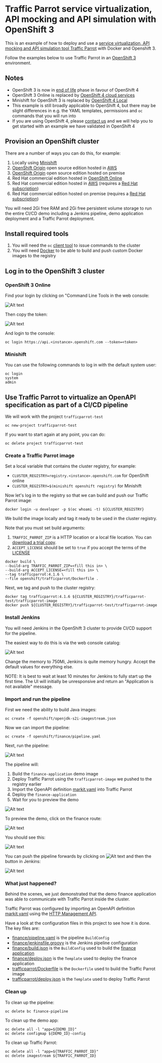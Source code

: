 # Traffic Parrot service virtualization, API mocking and API simulation with OpenShift 3

This is an example of how to deploy and use 
a [service virtualization, API mocking and API simulation tool Traffic Parrot](https://trafficparrot.com?utm_source=trafficparrot-examples-openshift) with Docker and Openshift 3.

Follow the examples below to use Traffic Parrot in an [OpenShift 3](https://docs.openshift.com/container-platform/3.11/welcome/index.html) environment.

## Notes
* OpenShift 3 is now in [end of life](https://access.redhat.com/support/policy/updates/openshift_noncurrent#hist_dates) phase in favour of OpenShift 4
* OpenShift 3 Online is replaced by [OpenShift 4 cloud services](https://www.redhat.com/en/technologies/cloud-computing/openshift/pricing)
* Minishift for OpenShift 3 is replaced by [OpenShift 4 Local](https://developers.redhat.com/products/openshift-local/overview)
* This example is still broadly applicable to OpenShift 4, but there may be slight differences in e.g. the YAML templates, permissions and `oc` commands that you will run into
* If you are using OpenShift 4, please [contact us](https://trafficparrot.com/contact.html?utm_source=trafficparrot-examples-openshift) and we will help you to get started with an example we have validated in OpenShift 4

## Provision an OpenShift cluster
There are a number of ways you can do this, for example:
1. Locally using [Minishift](https://github.com/minishift/minishift)
1. [OpenShift Origin](https://github.com/openshift/origin) open source edition hosted in [AWS](https://sysdig.com/blog/deploy-openshift-aws/)
1. [OpenShift Origin](https://github.com/openshift/origin) open source edition hosted on premise
1. Red Hat commercial edition hosted in [OpenShift Online](https://www.openshift.com/products/pricing/)
1. Red Hat commercial edition hosted in [AWS](https://aws.amazon.com/quickstart/architecture/openshift/) (requires a [Red Hat subscription](https://www.redhat.com/wapps/ugc/register.html))
1. Red Hat commercial edition hosted on premise (requires a [Red Hat subscription](https://www.redhat.com/wapps/ugc/register.html))

You will need 2Gi free RAM and 2Gi free persistent volume storage to run the entire CI/CD demo including a Jenkins pipeline, demo application deployment and a Traffic Parrot deployment.

## Install required tools
1. You will need the `oc` [client tool](https://www.okd.io/download.html#oc-platforms) to issue commands to the cluster
1. You will need [Docker](https://docs.docker.com/install/#supported-platforms) to be able to build and push custom Docker images to the registry

## Log in to the OpenShift 3 cluster

### OpenShift 3 Online
Find your login by clicking on "Command Line Tools in the web console:

![Alt text](images/openshift-command-line-tools.png?raw=true "Command Line Tools")

Then copy the token:

![Alt text](images/openshift-copy-token.png?raw=true "Command Line Tools")

And login to the console:
```
oc login https://api.<instance>.openshift.com --token=<token>
```

### Minishift
You can use the following commands to log in with the default system user:
```
oc login
system
admin
```

## Use Traffic Parrot to virtualize an OpenAPI specification as part of a CI/CD pipeline
We will work with the project `trafficparrot-test`

```
oc new-project trafficparrot-test
```

If you want to start again at any point, you can do:
```
oc delete project trafficparrot-test
```

### Create a Traffic Parrot image
Set a local variable that contains the cluster registry, for example:
* `CLUSTER_REGISTRY=registry.<instance>.openshift.com` for OpenShift online
* `CLUSTER_REGISTRY=$(minishift openshift registry)` for Minishift

Now let's log in to the registry so that we can build and push our Traffic Parrot image:
```
docker login -u developer -p $(oc whoami -t) ${CLUSTER_REGISTRY}
```

We build the image locally and tag it ready to be used in the cluster registry.

Note that you must set build arguments:
1. `TRAFFIC_PARROT_ZIP` is a HTTP location or a local file location. You can [download a trial copy](https://trafficparrot.com/download.html?utm_source=trafficparrot-examples-openshift).
1. `ACCEPT_LICENSE` should be set to `true` if you accept the terms of the [LICENSE](LICENSE)

```
docker build \
--build-arg TRAFFIC_PARROT_ZIP=<fill this in> \
--build-arg ACCEPT_LICENSE=<fill this in> \
--tag trafficparrot:4.1.6 \
--file openshift/trafficparrot/Dockerfile .
```

Next, we tag and push to the cluster registry:
```
docker tag trafficparrot:4.1.6 ${CLUSTER_REGISTRY}/trafficparrot-test/trafficparrot-image
docker push ${CLUSTER_REGISTRY}/trafficparrot-test/trafficparrot-image
```

### Install Jenkins
You will need Jenkins in the OpenShift 3 cluster to provide CI/CD support for the pipeline.

The easiest way to do this is via the web console catalog:

![Alt text](images/openshift-jenkins.png?raw=true "Install Jenkins")

Change the memory to 750Mi, Jenkins is quite memory hungry. Accept the default values for everything else.

NOTE: It is best to wait at least 10 minutes for Jenkins to fully start up the first time. The UI will initially be unresponsive and return an "Application is not available" message.

### Import and run the pipeline
First we need the ability to build Java images:
```
oc create -f openshift/openjdk-s2i-imagestream.json
```

Now we can import the pipeline:
```
oc create -f openshift/finance/pipeline.yaml
```

Next, run the pipeline:

![Alt text](images/openshift-start-pipeline.png?raw=true "Start Pipeline")

The pipeline will:
1. Build the `finance-application` demo image
1. Deploy Traffic Parrot using the `trafficparrot-image` we pushed to the registry earlier
1. Import the OpenAPI definition [markit.yaml](openshift/finance/markit.yaml) into Traffic Parrot
1. Deploy the `finance-application`
1. Wait for you to preview the demo

![Alt text](images/openshift-preview-pipeline.png?raw=true "Preview Pipeline Step")

To preview the demo, click on the finance route:

![Alt text](images/openshift-routes.png?raw=true "Finance Route")

You should see this:

![Alt text](images/openshift-finance-app.png?raw=true "Finance App")

You can push the pipeline forwards by clicking on ![Alt text](images/openshift-preview-button.png?raw=true "Input Required") and then the button in Jenkins:

![Alt text](images/jenkins-pipeline-input.png?raw=true "Jenkins Input")

### What just happened?
Behind the scenes, we just demonstrated that the demo finance application was able to communicate with Traffic Parrot inside the cluster.

Traffic Parrot was configured by importing an OpenAPI definition [markit.yaml](openshift/finance/markit.yaml) using the [HTTP Management API](https://trafficparrot.com/documentation/?redirectToLatest=true&path=/openapi/index.html).

Have a look at the configuration files in this project to see how it is done. The key files are:
* [finance/pipeline.yaml](openshift/finance/pipeline.yaml) is the pipeline `BuildConfig`
* [finance/jenkinsfile.groovy](openshift/finance/jenkinsfile.groovy) is the Jenkins pipeline configuration
* [finance/build.json](openshift/finance/build.json) is the `BuildConfig` used to build the [finance application](https://github.com/trafficparrot/trafficparrot-demo-applications/tree/master/finance-application)
* [finance/deploy.json](openshift/finance/deploy.json) is the `Template` used to deploy the finance application
* [trafficparrot/Dockerfile](openshift/trafficparrot/Dockerfile) is the `Dockerfile` used to build the Traffic Parrot image
* [trafficparrot/deploy.json](openshift/trafficparrot/deploy.json) is the `Template` used to deploy Traffic Parrot

### Clean up
To clean up the pipeline:
```
oc delete bc finance-pipeline
```

To clean up the demo app:
```
oc delete all -l "app=${DEMO_ID}"
oc delete configmap ${DEMO_ID}-config
```

To clean up Traffic Parrot:
```
oc delete all -l "app=${TRAFFIC_PARROT_ID}"
oc delete imagestream ${TRAFFIC_PARROT_ID}
```
